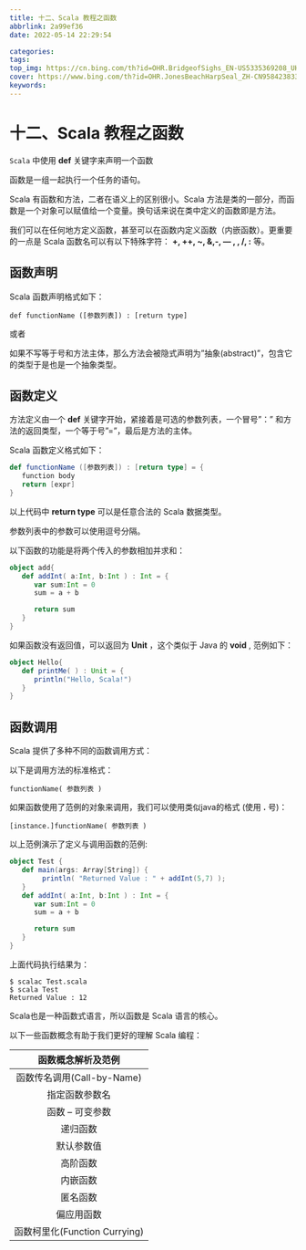 ```yaml
---
title: 十二、Scala 教程之函数
abbrlink: 2a99ef36
date: 2022-05-14 22:29:54

categories:
tags:
top_img: https://cn.bing.com/th?id=OHR.BridgeofSighs_EN-US5335369208_UHD.jpg
cover: https://www.bing.com/th?id=OHR.JonesBeachHarpSeal_ZH-CN9584238333_UHD.jpg
keywords:  
---
```

# 十二、Scala 教程之函数

`Scala` 中使用 **def** 关键字来声明一个函数

函数是一组一起执行一个任务的语句。

Scala 有函数和方法，二者在语义上的区别很小。Scala 方法是类的一部分，而函数是一个对象可以赋值给一个变量。换句话来说在类中定义的函数即是方法。

我们可以在任何地方定义函数，甚至可以在函数内定义函数（内嵌函数）。更重要的一点是 Scala 函数名可以有以下特殊字符： **+, ++, ~, &,-, — , \, /, :** 等。

## 函数声明

Scala 函数声明格式如下：

```
def functionName ([参数列表]) : [return type]
```

或者

如果不写等于号和方法主体，那么方法会被隐式声明为”抽象(abstract)”，包含它的类型于是也是一个抽象类型。

## 函数定义

方法定义由一个 **def** 关键字开始，紧接着是可选的参数列表，一个冒号”：” 和方法的返回类型，一个等于号”=”，最后是方法的主体。

Scala 函数定义格式如下：

```scala
def functionName ([参数列表]) : [return type] = {
   function body
   return [expr]
}
```

以上代码中 **return type** 可以是任意合法的 Scala 数据类型。

参数列表中的参数可以使用逗号分隔。

以下函数的功能是将两个传入的参数相加并求和：

```scala
object add{
   def addInt( a:Int, b:Int ) : Int = {
      var sum:Int = 0
      sum = a + b

      return sum
   }
}
```

如果函数没有返回值，可以返回为 **Unit** ，这个类似于 Java 的 **void** , 范例如下：

```scala
object Hello{
   def printMe( ) : Unit = {
      println("Hello, Scala!")
   }
}
```

## 函数调用

Scala 提供了多种不同的函数调用方式：

以下是调用方法的标准格式：

```
functionName( 参数列表 )
```

如果函数使用了范例的对象来调用，我们可以使用类似java的格式 (使用 **.** 号)：

```
[instance.]functionName( 参数列表 )
```

以上范例演示了定义与调用函数的范例:

```scala
object Test {
   def main(args: Array[String]) {
        println( "Returned Value : " + addInt(5,7) );
   }
   def addInt( a:Int, b:Int ) : Int = {
      var sum:Int = 0
      sum = a + b

      return sum
   }
}
```

上面代码执行结果为：

```
$ scalac Test.scala 
$ scala Test
Returned Value : 12
```

Scala也是一种函数式语言，所以函数是 Scala 语言的核心。

以下一些函数概念有助于我们更好的理解 Scala 编程：

|      函数概念解析及范例       |
| :---------------------------: |
|  函数传名调用(Call-by-Name)   |
|        指定函数参数名         |
|        函数 – 可变参数        |
|           递归函数            |
|          默认参数值           |
|           高阶函数            |
|           内嵌函数            |
|           匿名函数            |
|          偏应用函数           |
| 函数柯里化(Function Currying) |